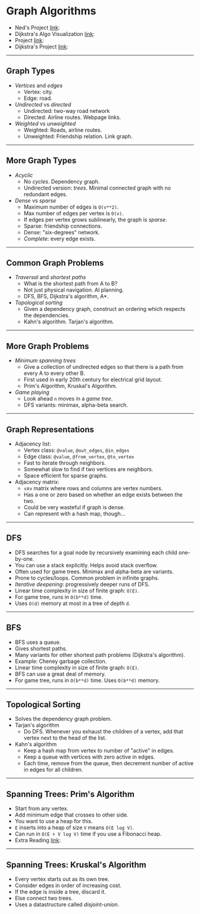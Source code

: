 # Graph Algorithms

* Ned's Project [link](https://github.com/ruggeri/graphs_project):
* Dijkstra's Algo Visualization [link](https://ruggeri.github.io/dijkstra-demo/):
* Project [link](https://github.com/ruggeri/graphs_project):
* Dijkstra's Project [link](https://github.com/ruggeri/dijkstra-project):

---

## Graph Types

* *Vertices* and *edges*
    * Vertex: city.
    * Edge: road.
* *Undirected* vs *directed*
    * Undirected: two-way road network
    * Directed: Airline routes. Webpage links.
* *Weighted* vs *unweighted*
    * Weighted: Roads, airline routes.
    * Unweighted: Friendship relation. Link graph.

---

## More Graph Types

* *Acyclic*
    * No *cycles*. Dependency graph.
    * Undirected version: *trees*. Minimal connected graph with no
      redundant edges.
* *Dense* vs *sparse*
    * Maximum number of edges is `O(v**2)`.
    * Max number of edges per vertex is `O(v)`.
    * If edges per vertex grows sublinearly, the graph is *sparse*.
    * Sparse: friendship connections.
    * Dense: "six-degrees" network.
    * *Complete*: every edge exists.

---

## Common Graph Problems

* *Traversal* and *shortest paths*
    * What is the shortest path from A to B?
    * Not just physical navigation. AI planning.
    * DFS, BFS, Dijkstra's algorithm, A\*.
* *Topological sorting*
    * Given a dependency graph, construct an ordering which respects
      the dependencies.
    * Kahn's algorithm. Tarjan's algorithm.

---

## More Graph Problems

* *Minimum spanning trees*
    * Give a collection of undirected edges so that there is a path
      from every A to every other B.
    * First used in early 20th century for electrical grid layout.
    * Prim's Algorithm, Kruskal's Algorithm.
* *Game playing*
    * Look ahead `n` moves in a *game tree*.
    * DFS variants: minimax, alpha-beta search.

---

## Graph Representations

* Adjacency list:
    * Vertex class: `@value`, `@out_edges`, `@in_edges`
    * Edge class: `@value`, `@from_vertex`, `@to_vertex`
    * Fast to iterate through neighbors.
    * Somewhat slow to find if two vertices are neighbors.
    * Space efficient for sparse graphs.
* Adjacency matrix:
    * `v`x`v` matrix where rows and columns are vertex numbers.
    * Has a one or zero based on whether an edge exists between the two.
    * Could be very wasteful if graph is dense.
    * Can represent with a hash map, though...

---

## DFS

* DFS searches for a goal node by recursively examining each child
  one-by-one.
* You can use a stack explicitly. Helps avoid stack overflow.
* Often used for game trees. Minimax and alpha-beta are variants.
* Prone to cycles/loops. Common problem in infinite graphs.
* *Iterative deepening*: progressively deeper runs of DFS.
* Linear time complexity in size of finite graph: `O(E)`.
* For game tree, runs in `O(b**d)` time.
* Uses `O(d)` memory at most in a tree of depth `d`.

---

## BFS

* BFS uses a queue.
* Gives shortest paths.
* Many variants for other shortest path problems (Dijkstra's algorithm).
* Example: Cheney garbage collection.
* Linear time complexity in size of finite graph: `O(E)`.
* BFS can use a great deal of memory.
* For game tree, runs in `O(b**d)` time. Uses `O(b**d)` memory.

---

## Topological Sorting

* Solves the dependency graph problem.
* Tarjan's algorithm
    * Do DFS. Whenever you exhaust the children of a vertex, add that
      vertex next to the head of the list.
* Kahn's algorithm
    * Keep a hash map from vertex to number of "active" in edges.
    * Keep a queue with vertices with zero active in edges.
    * Each time, remove from the queue, then decrement number of
      active in edges for all children.

---

## Spanning Trees: Prim's Algorithm

* Start from any vertex.
* Add minimum edge that crosses to other side.
* You want to use a heap for this.
* `E` inserts into a heap of size `V` means `O(E log V)`.
* Can run in `O(E + V log V)` time if you use a Fibonacci heap.
* Extra Reading [link](http://www.oxfordmathcenter.com/drupal7/node/685):

---

## Spanning Trees: Kruskal's Algorithm

* Every vertex starts out as its own tree.
* Consider edges in order of increasing cost.
* If the edge is inside a tree, discard it.
* Else connect two trees.
* Uses a datastructure called *disjoint-union*.